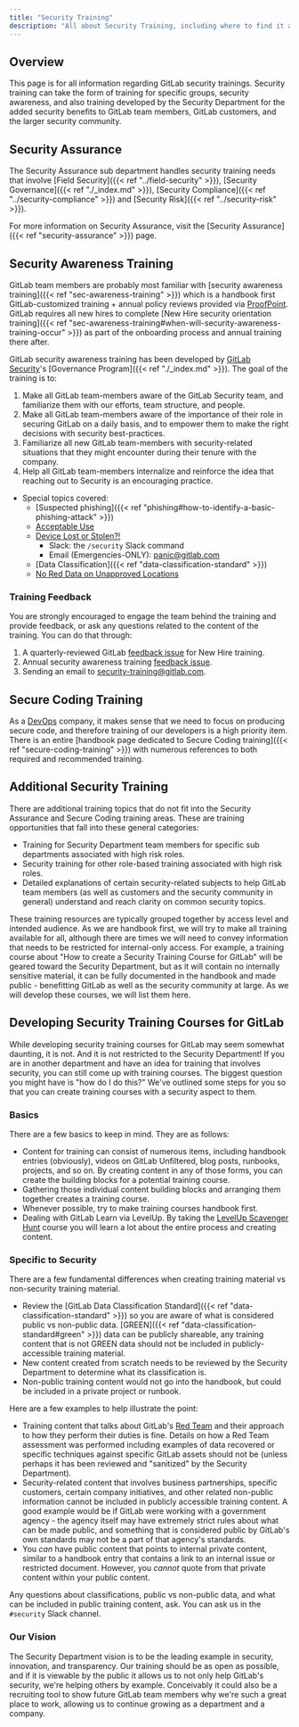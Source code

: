 ```yaml
---
title: "Security Training"
description: "All about Security Training, including where to find it and how to create it."
---
```


<link rel="stylesheet" type="text/css" href="/stylesheets/biztech.css" />

## Overview

This page is for all information regarding GitLab security trainings. Security training can take the form of training for specific groups, security awareness, and also training developed by the Security Department for the added security benefits to GitLab team members, GitLab customers, and the larger security community.

## Security Assurance

The Security Assurance sub department handles security training needs that involve [Field Security]({{< ref "../field-security" >}}), [Security Governance]({{< ref "./_index.md" >}}), [Security Compliance]({{< ref "../security-compliance" >}}) and [Security Risk]({{< ref "../security-risk" >}}).

For more information on Security Assurance, visit the [Security Assurance]({{< ref "security-assurance" >}}) page.

## Security Awareness Training

GitLab team members are probably most familiar with [security awareness training]({{< ref "sec-awareness-training" >}}) which is a handbook first GitLab-customized training + annual policy reviews provided via [ProofPoint](https://gitlab.ws01-securityeducation.com/). GitLab requires all new hires to complete [New Hire security orientation training]({{< ref "sec-awareness-training#when-will-security-awareness-training-occur" >}}) as part of the onboarding process and annual training there after.

GitLab security awareness training has been developed by [GitLab Security](/handbook/security/)'s [Governance Program]({{< ref "./_index.md" >}}). The goal of the training is to:

1. Make all GitLab team-members aware of the GitLab Security team, and familiarize them with our efforts, team structure, and people.
1. Make all GitLab team-members aware of the importance of their role in securing GitLab on a daily basis, and to empower them to make the right decisions with security best-practices.
1. Familiarize all new GitLab team-members with security-related situations that they might encounter during their tenure with the company.
1. Help all GitLab team-members internalize and reinforce the idea that reaching out to Security is an encouraging practice.

- Special topics covered:
  - [Suspected phishing]({{< ref "phishing#how-to-identify-a-basic-phishing-attack" >}})
  - [Acceptable Use](/handbook/people-group/acceptable-use-policy/)
  - [Device Lost or Stolen?!](/handbook/security#reporting-an-incident)
    - Slack: the `/security` Slack command
    - Email (Emergencies-ONLY): panic@gitlab.com
  - [Data Classification]({{< ref "data-classification-standard" >}})
  - [No Red Data on Unapproved Locations](/handbook/people-group/acceptable-use-policy/#security-and-proprietary-information)

### Training Feedback

You are strongly encouraged to engage the team behind the training and provide feedback, or ask any questions related to the content of the training. You can do that through:

1. A quarterly-reviewed GitLab [feedback issue](https://gitlab.com/gitlab-com/gl-security/security-assurance/governance/security-awareness-training/security-awareness-training-program/-/issues/13) for New Hire training.
1. Annual security awareness training [feedback issue](https://gitlab.com/gitlab-com/gl-security/security-assurance/governance/security-awareness-training/security-awareness-training-program/-/issues/16).
1. Sending an email to security-training@gitlab.com.

## Secure Coding Training

As a [DevOps](https://about.gitlab.com/topics/devops/) company, it makes sense that we need to focus on producing secure code, and therefore training of our developers is a high priority item. There is an entire [handbook page dedicated to Secure Coding training]({{< ref "secure-coding-training" >}}) with numerous references to both required and recommended training.

## Additional Security Training

There are additional training topics that do not fit into the Security Assurance and Secure Coding training areas. These are training opportunities that fall into these general categories:

- Training for Security Department team members for specific sub departments associated with high risk roles.
- Security training for other role-based training associated with high risk roles.
- Detailed explanations of certain security-related subjects to help GitLab team members (as well as customers and the security community in general) understand and reach clarity on common security topics.

These training resources are typically grouped together by access level and intended audience. As we are handbook first, we will try to make all training available for all, although there are times we will need to convey information that needs to be restricted for internal-only access. For example, a training course about "How to create a Security Training Course for GitLab" will be geared toward the Security Department, but as it will contain no internally sensitive material, it can be fully documented in the handbook and made public - benefitting GitLab as well as the security community at large. As we will develop these courses, we will list them here.

## Developing Security Training Courses for GitLab

While developing security training courses for GitLab may seem somewhat daunting, it is not. And it is not restricted to the Security Department! If you are in another department and have an idea for training that involves security, you can still come up with training courses. The biggest question you might have is "how do I do this?" We've outlined some steps for you so that you can create training courses with a security aspect to them.

### Basics

There are a few basics to keep in mind. They are as follows:

- Content for training can consist of numerous items, including handbook entries (obviously), videos on GitLab Unfiltered, blog posts, runbooks, projects, and so on. By creating content in any of those forms, you can create the building blocks for a potential training course.
- Gathering those individual content building blocks and arranging them together creates a training course.
- Whenever possible, try to make training courses handbook first.
- Dealing with GitLab Learn via LevelUp. By taking the [LevelUp Scavenger Hunt](https://levelup.gitlab.com/learn/course/level-up-scavenger-hunt/main/welcome-to-level-up?client=internal-team-members) course you will learn a lot about the entire process and creating content.

### Specific to Security

There are a few fundamental differences when creating training material vs non-security training material.

- Review the [GitLab Data Classification Standard]({{< ref "data-classification-standard" >}}) so you are aware of what is considered public vs non-public data. [GREEN]({{< ref "data-classification-standard#green" >}}) data can be publicly shareable, any training content that is not GREEN data should not be included in publicly-accessible training material.
- New content created from scratch needs to be reviewed by the Security Department to determine what its classification is.
- Non-public training content would not go into the handbook, but could be included in a private project or runbook.

Here are a few examples to help illustrate the point:

- Training content that talks about GitLab's [Red Team](/handbook/security/security-operations/red-team/) and their approach to how they perform their duties is fine. Details on how a Red Team assessment was performed including examples of data recovered or specific techniques against specific GitLab assets should not be (unless perhaps it has been reviewed and "sanitized" by the Security Department).
- Security-related content that involves business partnerships, specific customers, certain company initiatives, and other related non-public information cannot be included in publicly accessible training content. A good example would be if GitLab were working with a government agency - the agency itself may have extremely strict rules about what can be made public, and something that is considered public by GitLab's own standards may not be a part of that agency's standards.
- You *can* have public content that points to internal private content, similar to a handbook entry that contains a link to an internal issue or restricted document. However, you *cannot* quote from that private content within your public content.

Any questions about classifications, public vs non-public data, and what can be included in public training content, ask. You can ask us in the `#security` Slack channel.

### Our Vision

The Security Department vision is to be the leading example in security, innovation, and transparency. Our training should be as open as possible, and if it is viewable by the public it allows us to not only help GitLab's security, we're helping others by example. Conceivably it could also be a recruiting tool to show future GitLab team members why we're such a great place to work, allowing us to continue growing as a department and a company.
